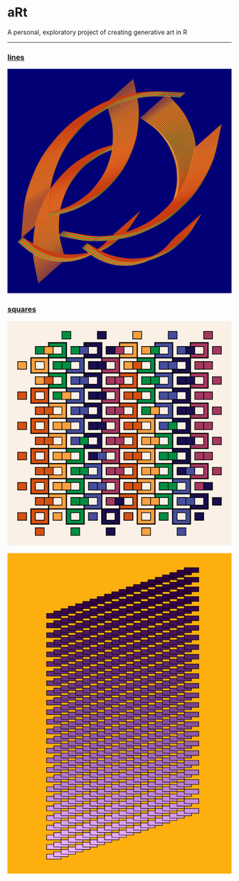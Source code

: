 # aRt
A personal, exploratory project of creating generative art in R
***************************************************************

### [lines](https://github.com/kkakey/aRt/tree/main/lines)

<p align="center">
<a href="url"><img src="https://raw.githubusercontent.com/kkakey/aRt/main/lines/1-1.png" width="750" ></a>
</p>

### [squares](https://github.com/kkakey/aRt/tree/main/squares)


<p align="center">
<a href="url"><img src="https://raw.githubusercontent.com/kkakey/aRt/main/squares/plots/plot5-24-6.png" width="750" ></a>
</p>


<p align="center">
<a href="url"><img src="https://raw.githubusercontent.com/kkakey/aRt/main/squares/plots/4-42.png" width="750" ></a>
</p>
